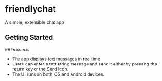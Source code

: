 # friendlychat

A simple, extensible chat app

## Getting Started

##Features:
* The app displays text messages in real time.
* Users can enter a text string message and send it either by pressing the return key or the Send icon.
* The UI runs on both iOS and Android devices.

